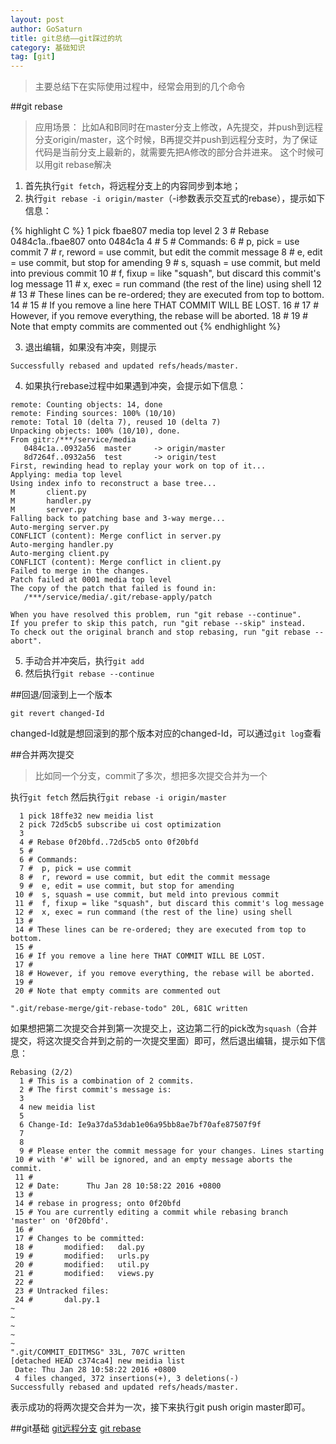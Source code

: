 ```yaml
---
layout: post
author: GoSaturn
title: git总结——git踩过的坑
category: 基础知识
tag: [git]
---
```


> 主要总结下在实际使用过程中，经常会用到的几个命令

##git rebase
>应用场景：
>比如A和B同时在master分支上修改，A先提交，并push到远程分支origin/master，这个时候，B再提交并push到远程分支时，为了保证代码是当前分支上最新的，就需要先把A修改的部分合并进来。
>这个时候可以用git rebase解决

1. 首先执行`git fetch`，将远程分支上的内容同步到本地；
2. 执行`git rebase -i origin/master`（-i参数表示交互式的rebase），提示如下信息：

 {% highlight C %}
  1 pick fbae807 media top level
  2 
  3 # Rebase 0484c1a..fbae807 onto 0484c1a
  4 #
  5 # Commands:
  6 #  p, pick = use commit
  7 #  r, reword = use commit, but edit the commit message
  8 #  e, edit = use commit, but stop for amending
  9 #  s, squash = use commit, but meld into previous commit
 10 #  f, fixup = like "squash", but discard this commit's log message
 11 #  x, exec = run command (the rest of the line) using shell
 12 #
 13 # These lines can be re-ordered; they are executed from top to bottom.
 14 #
 15 # If you remove a line here THAT COMMIT WILL BE LOST.
 16 #
 17 # However, if you remove everything, the rebase will be aborted.
 18 #
 19 # Note that empty commits are commented out
 {% endhighlight %}
 
3. 退出编辑，如果没有冲突，则提示
```
Successfully rebased and updated refs/heads/master.
```
4. 如果执行rebase过程中如果遇到冲突，会提示如下信息：
```
remote: Counting objects: 14, done
remote: Finding sources: 100% (10/10)
remote: Total 10 (delta 7), reused 10 (delta 7)
Unpacking objects: 100% (10/10), done.
From gitr:/***/service/media
   0484c1a..0932a56  master     -> origin/master
   8d7264f..0932a56  test       -> origin/test
First, rewinding head to replay your work on top of it...
Applying: media top level
Using index info to reconstruct a base tree...
M       client.py
M       handler.py
M       server.py
Falling back to patching base and 3-way merge...
Auto-merging server.py
CONFLICT (content): Merge conflict in server.py
Auto-merging handler.py
Auto-merging client.py
CONFLICT (content): Merge conflict in client.py
Failed to merge in the changes.
Patch failed at 0001 media top level
The copy of the patch that failed is found in:
   /***/service/media/.git/rebase-apply/patch

When you have resolved this problem, run "git rebase --continue".
If you prefer to skip this patch, run "git rebase --skip" instead.
To check out the original branch and stop rebasing, run "git rebase --abort".
```
5. 手动合并冲突后，执行`git add`
6. 然后执行`git rebase --continue`

##回退/回滚到上一个版本
```
git revert changed-Id
```
changed-Id就是想回滚到的那个版本对应的changed-Id，可以通过`git log`查看

##合并两次提交
>比如同一个分支，commit了多次，想把多次提交合并为一个

执行`git fetch`
然后执行`git rebase -i origin/master`
```
  1 pick 18ffe32 new meidia list
  2 pick 72d5cb5 subscribe ui cost optimization
  3 
  4 # Rebase 0f20bfd..72d5cb5 onto 0f20bfd
  5 #
  6 # Commands:
  7 #  p, pick = use commit
  8 #  r, reword = use commit, but edit the commit message
  9 #  e, edit = use commit, but stop for amending
 10 #  s, squash = use commit, but meld into previous commit
 11 #  f, fixup = like "squash", but discard this commit's log message
 12 #  x, exec = run command (the rest of the line) using shell
 13 #
 14 # These lines can be re-ordered; they are executed from top to bottom.
 15 #
 16 # If you remove a line here THAT COMMIT WILL BE LOST.
 17 #
 18 # However, if you remove everything, the rebase will be aborted.
 19 #
 20 # Note that empty commits are commented out
 
".git/rebase-merge/git-rebase-todo" 20L, 681C written
```
如果想把第二次提交合并到第一次提交上，这边第二行的pick改为`squash`（合并提交，将这次提交合并到之前的一次提交里面）即可，然后退出编辑，提示如下信息：
```
Rebasing (2/2)
  1 # This is a combination of 2 commits.
  2 # The first commit's message is:
  3 
  4 new meidia list
  5 
  6 Change-Id: Ie9a37da53dab1e06a95bb8ae7bf70afe87507f9f
  7 
  8 
  9 # Please enter the commit message for your changes. Lines starting
 10 # with '#' will be ignored, and an empty message aborts the commit.
 11 #
 12 # Date:      Thu Jan 28 10:58:22 2016 +0800
 13 #
 14 # rebase in progress; onto 0f20bfd
 15 # You are currently editing a commit while rebasing branch 'master' on '0f20bfd'.
 16 #
 17 # Changes to be committed:
 18 #       modified:   dal.py
 19 #       modified:   urls.py
 20 #       modified:   util.py
 21 #       modified:   views.py
 22 #
 23 # Untracked files:
 24 #       dal.py.1
~                                                                                                                                                    
~                                                                                                                                                    
~                                                                                                                                                    
~                                                                                                                                                    
~                                                                                                                                                    
".git/COMMIT_EDITMSG" 33L, 707C written
[detached HEAD c374ca4] new meidia list
 Date: Thu Jan 28 10:58:22 2016 +0800
 4 files changed, 372 insertions(+), 3 deletions(-)
Successfully rebased and updated refs/heads/master.
```
表示成功的将两次提交合并为一次，接下来执行git push origin master即可。


##git基础
[git远程分支](https://git-scm.com/book/zh/v1/Git-%E5%88%86%E6%94%AF-%E8%BF%9C%E7%A8%8B%E5%88%86%E6%94%AF)
[git rebase](https://git-scm.com/book/zh/v1/Git-%E5%88%86%E6%94%AF-%E5%88%86%E6%94%AF%E7%9A%84%E8%A1%8D%E5%90%88)
